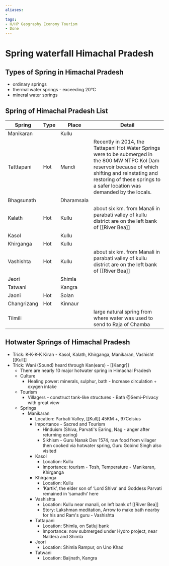 ```yaml
---
aliases:
- 
tags:
- H/HP Geography Economy Tourism
- Done
---
```

# Spring waterfall Himachal Pradesh
## Types of Spring in Himachal Pradesh
* ordinary springs 
* thermal water springs - exceeding 20°C 
* mineral water springs
## Spring of Himachal Pradesh List
| Spring      | Type | Place      | Detail                                                                                                                                                                                                                               |
| ----------- | ---- | ---------- | ------------------------------------------------------------------------------------------------------------------------------------------------------------------------------------------------------------------------------------ |
| Manikaran   |      | Kullu      |                                                                                                                                                                                                                                      |
| Tatttapani  | Hot  | Mandi      | Recently in 2014, the Tattapani Hot Water Springs were to be submerged in the 800 MW NTPC Kol Dam reservoir because of which shifting and reinstating and restoring of these springs to a safer location was demanded by the locals. |
| Bhagsunath  |      | Dharamsala |                                                                                                                                                                                                                                      |
| Kalath      | Hot  | Kullu      | about six km. from Manali in parabati valley of kullu district are on the left bank of [[River Bea]]                                                                                                                                          |
| Kasol       |      | Kullu      |                                                                                                                                                                                                                                      |
| Khirganga   | Hot  | Kullu      |                                                                                                                                                                                                                                      |
| Vashishta   | Hot  | Kullu      | about six km. from Manali in parabati valley of kullu district are on the left bank of [[River Bea]]                                                                                                                                          |
| Jeori       |      | Shimla     |                                                                                                                                                                                                                                      |
| Tatwani     |      | Kangra     |                                                                                                                                                                                                                                      |
| Jaoni       | Hot  | Solan      |                                                                                                                                                                                                                                      |
| Changrizang | Hot  | Kinnaur    |                                                                                                                                                                                                                                      |
| Tilmili     |      |            | large natural spring from where water was used to send to Raja of Chamba                                                                                                                                                             |
 
 ## Hotwater Springs of Himachal Pradesh
 * Trick: K-K-K-K Kiran - Kasol, Kalath, Khirganga, Manikaran, Vashisht [[Kull]]
 * Trick: Wani (Sound) heard through Kan(ears) - [[Kangr]]
	 * There are nearly 10 major hotwater spring in Himachal Pradesh
	 * Culture
		 * Healing power: minerals, sulphur, bath - Increase  circulation + oxygen intake
	 * Tourism
		 * Villagers - construct tank-like structures - Bath @Semi-Privacy with great view
	* Springs
		* Manikaran
			* Location: Parbati Valley, [[Kull]] 45KM +, 97Celsius
			* Importance - Sacred and Tourism
				* Hinduism (Shiva, Parvati's Earing, Nag - anger after returning earing)
				* Sikhism - Guru Nanak Dev 1574, raw food from villager then cooked via hotwater spring, Guru Gobind Singh also visited
			* Kasol
				* Location: Kullu
				* Importance: tourism - Tosh, Temperature - Manikaran, Khirganga
			* Khirganga
				* Location: Kullu
				* ‘Kartik’, the elder son of ‘Lord Shiva’ and Goddess Parvati remained in ‘samadhi’  here
			* Vashishta
				* Location: Kullu near manali, on left bank of [[River Bea]]
				* Story: Lakshman meditation, Arrow to make bath nearby for his and Ram's guru - Vashishta
			* Tattapani
				* Location: Shimla, on Satluj bank
				* Importance: now submerged under Hydro project, near Naldera and Shimla
			* Jeori
				* Location: Shimla Rampur, on Uno Khad
			* Tatwani
				* Location: Baijnath, Kangra